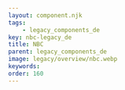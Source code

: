 ```yaml
---
layout: component.njk
tags: 
    - legacy_components_de
key: nbc-legacy_de
title: NBC
parent: legacy_components_de
image: legacy/overview/nbc.webp
keywords: 
order: 160
---
```

